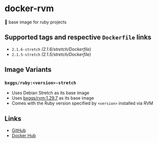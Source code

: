# docker-rvm

💎 base image for ruby projects

## Supported tags and respective `Dockerfile` links

* `2.1.6-stretch` _(2.1.6/stretch/Dockerfile)_
* `2.1.5-stretch` _(2.1.5/stretch/Dockerfile)_

## Image Variants

### `bxggs/ruby:<version>-stretch`

* Uses Debian Stretch as its base image
* Uses [bxggs/rvm:1.29.7][docker-rvm] as its base image
* Comes with the Ruby version specified by `<version>` installed via RVM

## Links

* [GitHub][github]
* [Docker Hub][dockerhub]

[docker-rvm]: https://hub.docker.com/r/bxggs/rvm
[github]: https://github.com/b-ggs/docker-ruby
[dockerhub]: https://hub.docker.com/r/bxggs/ruby

